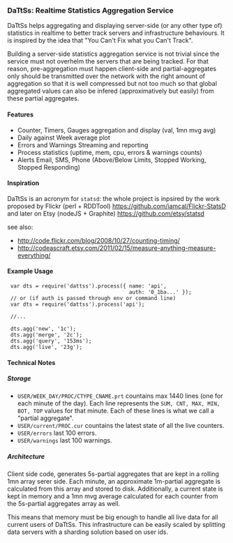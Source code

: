 ### DaTtSs: Realtime Statistics Aggregation Service

DaTtSs helps aggregating and displaying server-side (or any other type of) statistics in 
realtime to better track servers and infrastructure behaviours. It is inspired by the idea that 
"You Can't Fix what you Can't Track".

Building a server-side statistics aggregation service is not trivial since the service 
must not overhelm the servers that are being tracked. For that reason, pre-aggregation must 
happen client-side and partial-aggregates only should be transmitted over the network with the
right amount of aggregation so that it is well compressed but not too much so that global
aggregated values can also be infered (approximatively but easily) from these partial aggregates.

#### Features

- Counter, Timers, Gauges aggregation and display (val, 1mn mvg avg)
- Daily against Week average plot
- Errors and Warnings Streaming and reporting
- Process statistics (uptime, mem, cpu, errors & warnings counts)
- Alerts Email, SMS, Phone (Above/Below Limits, Stopped Working, Stopped Responding) 

#### Inspiration

DaTtSs is an acronym for `statsd`: the whole project is inpsired by the work proposed by 
Flickr (perl + RDDTool) https://github.com/iamcal/Flickr-StatsD and later on Etsy (nodeJS + Graphite) 
https://github.com/etsy/statsd 

see also: 
- http://code.flickr.com/blog/2008/10/27/counting-timing/
- http://codeascraft.etsy.com/2011/02/15/measure-anything-measure-everything/

#### Example Usage

```
 var dts = require('dattss').process({ name: 'api',
                                       auth: '0_1ba...' });
 // or (if auth is passed through env or command line)
 var dts = require('dattss').process('api');

 //...

 dts.agg('new', '1c');
 dts.agg('merge', '2c');
 dts.agg('query', '153ms');
 dts.agg('live', '23g');
```

#### Technical Notes

##### Storage

- `USER/WEEK_DAY/PROC/CTYPE_CNAME.prt` countains max 1440 lines (one for each minute of the day).
Each line represents the `SUM, CNT, MAX, MIN, BOT, TOP` values for that minute. Each
of these lines is what we call a "partial aggregate".
- `USER/current/PROC.cur` countains the latest state of all the live counters. 
- `USER/errors` last 100 errors.
- `USER/warnings` last 100 warnings.

##### Architecture

Client side code, generates 5s-partial aggregates that are kept in a rolling 1mn array serer side.
Each minute, an approximate 1m-partial aggregate is calculated from this array and stored to disk.
Additionally, a current state is kept in memory and a 1mn mvg average calculated for each counter
from the 5s-partial aggregates array as well.

This means that memory must be big enough to handle all live data for all current
users of DaTtSs. This infrastructure can be easily scaled by splitting data servers with a
sharding solution based on user ids. 

